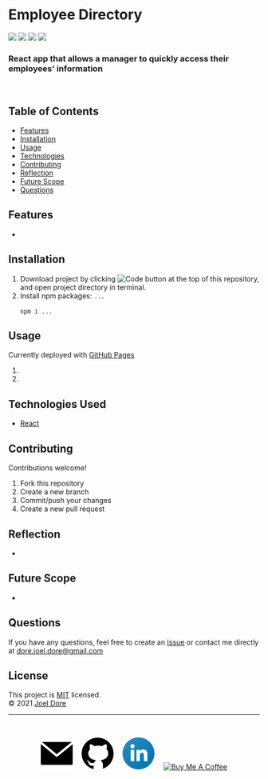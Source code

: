 <!-- Add .svg Images -->

# Employee Directory
<div>
<img src='https://img.shields.io/github/license/joeldore/employee-directory'>  
<img src='https://img.shields.io/github/repo-size/joeldore/employee-directory'>  
<img src='https://img.shields.io/github/languages/top/joeldore/employee-directory'>
<img src='https://img.shields.io/github/last-commit/joeldore/employee-directory'>
</div>

### React app that allows a manager to quickly access their employees' information
<br>

## Table of Contents  
* [Features](#Features)  
* [Installation](#Installation)  
* [Usage](#Usage)  
* [Technologies](#Technologies-Used)
* [Contributing](#Contributing)  
* [Reflection](#Reflection)  
* [Future Scope](#Future-Scope)  
* [Questions](#Questions)

## Features
- 

## Installation
1. Download project by clicking 
![Code button](https://img.shields.io/badge/-%E2%A4%93%20Code%20%E2%8F%B7-brightgreen)
at the top of this repository, and open project directory in terminal.
2. Install npm packages: `...`
    ```
    npm i ...
    ```

## Usage
Currently deployed with [GitHub Pages](https://joeldore.github.io/employee-directory/)

<!-- -> **[Walkthrough Video](#)** <- -->

1.
2.

<!-- ![Demo](./public/assets/images/demo.gif) -->

## Technologies Used
- [React](https://reactjs.org/)

## Contributing
Contributions welcome!
1. Fork this repository  
2. Create a new branch  
3. Commit/push your changes  
4. Create a new pull request  

## Reflection
- 

## Future Scope
- 

## Questions  
If you have any questions, feel free to create an [Issue](https://github.com/JoelDore/employee-directory/issues) or contact me directly at dore.joel.dore@gmail.com

## License
This project is [MIT](https://github.com/JoelDore/employee-directory/blob/main/LICENSE) licensed.  
© 2021 [Joel Dore](https://github.com/JoelDore)  

---
<br>

<div align="center">

[![email](public/email.svg)](mailto:dore.joel.dore@gmail.com) 
[![github](public/github.svg)](https://github.com/JoelDore) 
[![linkedin](public/linkedin.svg)](https://www.linkedin.com/in/joeldore) 
<a href="https://www.buymeacoffee.com/JoelDore" target="_blank"><img src="https://cdn.buymeacoffee.com/buttons/v2/default-white.png" alt="Buy Me A Coffee" height="32"></a>

</div>